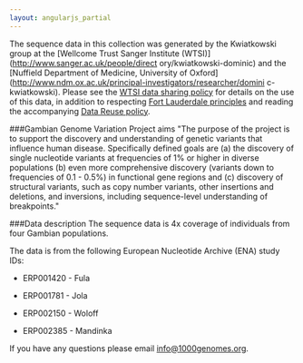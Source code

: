 ```yaml
---
layout: angularjs_partial
---
```

The sequence data in this collection was generated by the Kwiatkowski group at the [Wellcome Trust Sanger Institute (WTSI)](http://www.sanger.ac.uk/people/direct
ory/kwiatkowski-dominic) and the [Nuffield Department of Medicine, University of Oxford](http://www.ndm.ox.ac.uk/principal-investigators/researcher/domini
c-kwiatkowski). Please see the [WTSI data sharing policy](http://www.sanger.ac.uk/about/who-we-are/policies/open-access-science) for details on the use of
 this data, in addition to respecting [Fort Lauderdale principles](https://www.genome.gov/pages/research/wellcomereport0303.pdf) and reading the accompanying [Data Reuse policy](/data_collections/gambian-genome-variation-project/README_gambian_genome_variation_project_datareuse_statement/).

###Gambian Genome Variation Project aims
"The purpose of the project is to support the discovery and understanding of genetic variants that influence human disease. Specifically defined goals are (a) the discovery of single nucleotide variants at frequencies of 1% or higher in diverse populations (b) even more comprehensive discovery (variants down to frequencies of 0.1 - 0.5%) in functional gene regions and (c) discovery of structural variants, such as copy number variants, other insertions and deletions, and inversions, including sequence-level understanding of breakpoints."

###Data description
The sequence data is 4x coverage of individuals from four Gambian populations.

The data is from the following European Nucleotide Archive (ENA) study IDs:

* ERP001420 - Fula

* ERP001781 - Jola

* ERP002150 - Woloff

* ERP002385 - Mandinka

If you have any questions please email [info@1000genomes.org](mailto:info@1000genomes.org).
